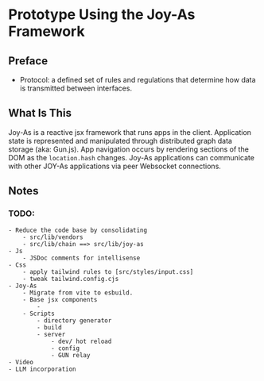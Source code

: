 # Prototype Using the Joy-As Framework

## Preface
- Protocol: a defined set of rules and regulations that determine how data is transmitted between interfaces.

## What Is This
Joy-As is a reactive jsx framework that runs apps in the client. Application state is represented and manipulated through distributed graph data storage (aka: Gun.js).
App navigation occurs by rendering sections of the DOM as the ``` location.hash ``` changes.
Joy-As applications can communicate with other JOY-As applications via peer Websocket connections.
## Notes

### TODO: 
    - Reduce the code base by consolidating 
        - src/lib/vendors 
        - src/lib/chain ==> src/lib/joy-as
    - Js
        - JSDoc comments for intellisense
    - Css
        - apply tailwind rules to [src/styles/input.css]
        - tweak tailwind.config.cjs
    - Joy-As 
        - Migrate from vite to esbuild.
        - Base jsx components 
            - 
        - Scripts
            - directory generator
            - build
            - server
                - dev/ hot reload
                - config
                - GUN relay
    - Video 
    - LLM incorporation
